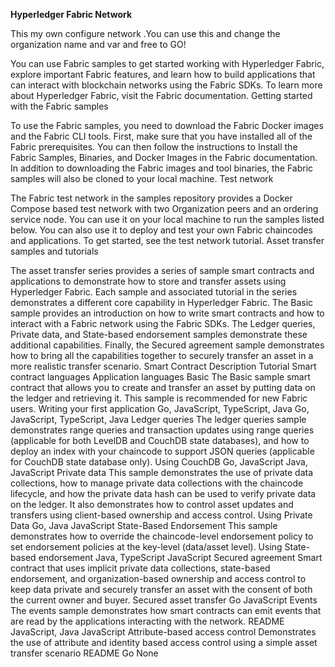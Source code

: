 **Hyperledger Fabric Network**

This my own configure network .You can use this and change the organization name and var and free to GO!

You can use Fabric samples to get started working with Hyperledger Fabric, explore important Fabric features, and learn how to build applications that can interact with blockchain networks using the Fabric SDKs. To learn more about Hyperledger Fabric, visit the Fabric documentation.
Getting started with the Fabric samples

To use the Fabric samples, you need to download the Fabric Docker images and the Fabric CLI tools. First, make sure that you have installed all of the Fabric prerequisites. You can then follow the instructions to Install the Fabric Samples, Binaries, and Docker Images in the Fabric documentation. In addition to downloading the Fabric images and tool binaries, the Fabric samples will also be cloned to your local machine.
Test network

The Fabric test network in the samples repository provides a Docker Compose based test network with two Organization peers and an ordering service node. You can use it on your local machine to run the samples listed below. You can also use it to deploy and test your own Fabric chaincodes and applications. To get started, see the test network tutorial.
Asset transfer samples and tutorials

The asset transfer series provides a series of sample smart contracts and applications to demonstrate how to store and transfer assets using Hyperledger Fabric. Each sample and associated tutorial in the series demonstrates a different core capability in Hyperledger Fabric. The Basic sample provides an introduction on how to write smart contracts and how to interact with a Fabric network using the Fabric SDKs. The Ledger queries, Private data, and State-based endorsement samples demonstrate these additional capabilities. Finally, the Secured agreement sample demonstrates how to bring all the capabilities together to securely transfer an asset in a more realistic transfer scenario.
Smart Contract 	Description 	Tutorial 	Smart contract languages 	Application languages
Basic 	The Basic sample smart contract that allows you to create and transfer an asset by putting data on the ledger and retrieving it. This sample is recommended for new Fabric users. 	Writing your first application 	Go, JavaScript, TypeScript, Java 	Go, JavaScript, TypeScript, Java
Ledger queries 	The ledger queries sample demonstrates range queries and transaction updates using range queries (applicable for both LevelDB and CouchDB state databases), and how to deploy an index with your chaincode to support JSON queries (applicable for CouchDB state database only). 	Using CouchDB 	Go, JavaScript 	Java, JavaScript
Private data 	This sample demonstrates the use of private data collections, how to manage private data collections with the chaincode lifecycle, and how the private data hash can be used to verify private data on the ledger. It also demonstrates how to control asset updates and transfers using client-based ownership and access control. 	Using Private Data 	Go, Java 	JavaScript
State-Based Endorsement 	This sample demonstrates how to override the chaincode-level endorsement policy to set endorsement policies at the key-level (data/asset level). 	Using State-based endorsement 	Java, TypeScript 	JavaScript
Secured agreement 	Smart contract that uses implicit private data collections, state-based endorsement, and organization-based ownership and access control to keep data private and securely transfer an asset with the consent of both the current owner and buyer. 	Secured asset transfer 	Go 	JavaScript
Events 	The events sample demonstrates how smart contracts can emit events that are read by the applications interacting with the network. 	README 	JavaScript, Java 	JavaScript
Attribute-based access control 	Demonstrates the use of attribute and identity based access control using a simple asset transfer scenario 	README 	Go 	None
